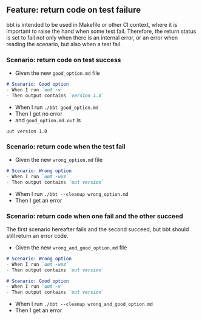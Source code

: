 ## Feature: return code on test failure

bbt is intended to be used in Makefile or other CI context, where it is important to raise the hand when some test fail.
Therefore, the return status is set to fail not only when there is an internal error, or an error when reading the scenario, but also when a test fail.

### Scenario: return code on test success

- Given the new `good_option.md` file
```md
# Scenario: Good option
- When I run `uut -v`
- Then output contains `version 1.0`
```

- When I run `./bbt good_option.md`
- Then I get no error 
- and `good_option.md.out` is 
```
uut version 1.0
```

### Scenario: return code when the test fail

- Given the new `wrong_option.md` file
```md
# Scenario: Wrong option
- When I run `uut -wxz`
- Then output contains `uut version`
```

- When I run `./bbt --cleanup wrong_option.md`
- Then I get an error

### Scenario: return code when one fail and the other succeed

The first scenario hereafter fails and the second succeed, but bbt should still return an error code.

- Given the new `wrong_and_good_option.md` file
```md
# Scenario: Wrong option
- When I run `uut -wxz`
- Then output contains `uut version`

# Scenario: Good option
- When I run `uut -v`
- Then output contains `uut version`
```

- When I run `./bbt --cleanup wrong_and_good_option.md`
- Then I get an error

